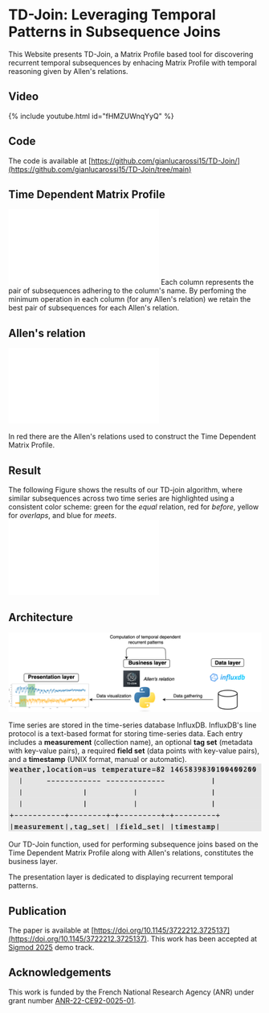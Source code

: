 # TD-Join: Leveraging Temporal Patterns in Subsequence Joins
This Website presents TD-Join, a Matrix Profile based tool for discovering recurrent temporal subsequences by enhacing Matrix Profile with temporal reasoning given by Allen's relations.

## Video
{% include youtube.html id="fHMZUWnqYyQ" %}

[//]: # ([![IMAGE ALT TEXT HERE]&#40;https://img.youtube.com/vi/fHMZUWnqYyQ/0.jpg&#41;]&#40;https://www.youtube.com/watch?v=fHMZUWnqYyQ&#41;)
## Code
The code is available at [https://github.com/gianlucarossi15/TD-Join/](https://github.com/gianlucarossi15/TD-Join/tree/main)
## Time Dependent Matrix Profile
<embed src="images/allen-profile-solo-new-colors.pdf" type="application/pdf">
Each column represents the pair of subsequences adhering to the column's name. By perfoming the minimum operation in each column (for any Allen's relation) we retain the best pair of subsequences for each Allen's relation.

## Allen's relation
<embed src="images/allens.pdf" type="application/pdf">

In red there are the Allen's relations used to construct the Time Dependent Matrix Profile.
## Result
The following Figure shows the results of our TD-join algorithm, where similar subsequences across two time series are highlighted using a consistent color scheme: green for the *equal* relation, red for *before*, yellow for *overlaps*, and blue for *meets*.
<embed src="images/subjoin.pdf" type="application/pdf">
## Architecture
![architecture](/images/systemArchitecture.png)

Time series are stored in the time-series database InfluxDB. InfluxDB's line protocol is a text-based format for storing time-series data. Each entry includes a **measurement** (collection name), an optional **tag set** (metadata with key-value pairs), a required **field set** (data points with key-value pairs), and a **timestamp** (UNIX format, manual or automatic).
![Influx Line Protocol](/images/influxProtocol.png)


Our TD-Join function, used for performing subsequence joins based on the Time Dependent Matrix Profile along with Allen's relations, constitutes the business layer. 

The presentation layer is dedicated to displaying recurrent temporal patterns.
## Publication
The paper is available at [https://doi.org/10.1145/3722212.3725137](https://doi.org/10.1145/3722212.3725137).
This work has been accepted at [Sigmod 2025](https://2025.sigmod.org/index.shtml) demo track.
## Acknowledgements
This  work is funded by the French National Research Agency (ANR) under grant number [ANR-22-CE92-0025-01](https://anr.fr/Projet-ANR-22-CE92-0025).
